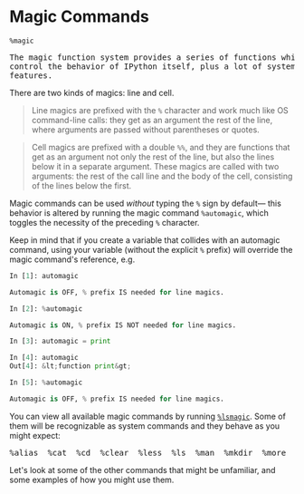 # Magic Commands

```
%magic
```
<pre class="output">
The magic function system provides a series of functions which allow you to
control the behavior of IPython itself, plus a lot of system-type
features.
</pre>

There are two kinds of magics: line and cell.

> Line magics are prefixed with the `%` character and work much like OS
command-line calls: they get as an argument the rest of the line, where
arguments are passed without parentheses or quotes.

> Cell magics are prefixed with a double `%%`, and they are functions that get as an argument not only the rest of the line, but also the lines below it in a
separate argument.  These magics are called with two arguments: the rest of the
call line and the body of the cell, consisting of the lines below the first.

Magic commands can be used *without* typing the `%` sign by default— this behavior is altered by running the magic command `%automagic`, which toggles the necessity of the preceding `%` character.

<i class="fa fa-fw fa-warning"></i> Keep in mind that if you create a variable that collides with an automagic command, using your variable (without the explicit `%` prefix) will override the magic command's reference, e.g.

```python
In [1]: automagic

Automagic is OFF, % prefix IS needed for line magics.

In [2]: %automagic

Automagic is ON, % prefix IS NOT needed for line magics.

In [3]: automagic = print

In [4]: automagic
Out[4]: &lt;function print&gt;

In [5]: %automagic

Automagic is OFF, % prefix IS needed for line magics.
```

You can view all available magic commands by running [`%lsmagic`](../magic/lsmagic.md). Some of them will be recognizable as system commands and they behave as you might expect:

<pre class="output">
%alias  %cat  %cd  %clear  %less  %ls  %man  %mkdir  %more  %mv  %pip  %popd  %pushd  %pwd  %rm  %rmdir
</pre>

Let's look at some of the other commands that might be unfamiliar, and some examples of how you might use them.
